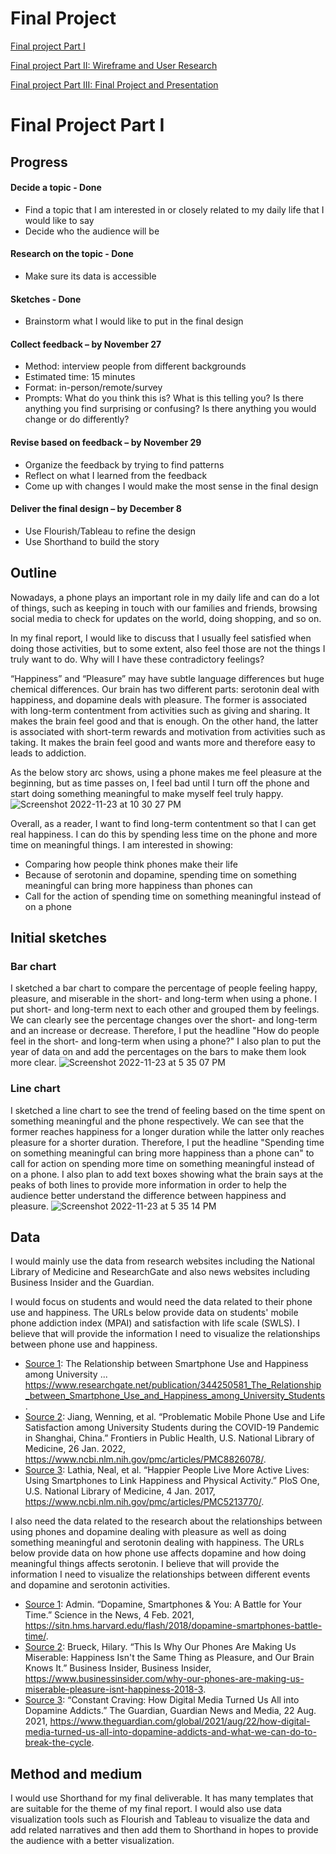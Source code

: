 # Final Project
[Final project Part I](final_project_christycheuk.md)

[Final project Part II: Wireframe and User Research](/final_project_part_II_christycheuk.md)

[Final project Part III: Final Project and Presentation](/final_project_part_III_christycheuk.md)

# Final Project Part I
## Progress
#### Decide a topic - Done
- Find a topic that I am interested in or closely related to my daily life that I would like to say 
- Decide who the audience will be 

#### Research on the topic - Done
- Make sure its data is accessible 

#### Sketches - Done
- Brainstorm what I would like to put in the final design 

#### Collect feedback – by November 27
- Method: interview people from different backgrounds  
- Estimated time: 15 minutes
-	Format: in-person/remote/survey
-	Prompts: What do you think this is? What is this telling you? Is there anything you find surprising or confusing? Is there anything you would change or do differently? 

#### Revise based on feedback – by November 29
-	Organize the feedback by trying to find patterns
-	Reflect on what I learned from the feedback 
-	Come up with changes I would make the most sense in the final design 

#### Deliver the final design – by December 8 
-	Use Flourish/Tableau to refine the design
-	Use Shorthand to build the story 


## Outline
Nowadays, a phone plays an important role in my daily life and can do a lot of things, such as keeping in touch with our families and friends, browsing social media to check for updates on the world, doing shopping, and so on. 

In my final report, I would like to discuss that I usually feel satisfied when doing those activities, but to some extent, also feel those are not the things I truly want to do. Why will I have these contradictory feelings? 

“Happiness” and “Pleasure” may have subtle language differences but huge chemical differences. Our brain has two different parts: serotonin deal with happiness, and dopamine deals with pleasure. The former is associated with long-term contentment from activities such as giving and sharing. It makes the brain feel good and that is enough. On the other hand, the latter is associated with short-term rewards and motivation from activities such as taking. It makes the brain feel good and wants more and therefore easy to leads to addiction. 

As the below story arc shows, using a phone makes me feel pleasure at the beginning, but as time passes on, I feel bad until I turn off the phone and start doing something meaningful to make myself feel truly happy. 
![Screenshot 2022-11-23 at 10 30 27 PM](https://user-images.githubusercontent.com/116990977/203687813-a959b2e7-da58-4e70-835c-805d23ea9d3e.png)

Overall, as a reader, I want to find long-term contentment so that I can get real happiness. I can do this by spending less time on the phone and more time on meaningful things. I am interested in showing:
- Comparing how people think phones make their life
- Because of serotonin and dopamine, spending time on something meaningful can bring more happiness than phones can
- Call for the action of spending time on something meaningful instead of on a phone


## Initial sketches
### Bar chart
I sketched a bar chart to compare the percentage of people feeling happy, pleasure, and miserable in the short- and long-term when using a phone. I put short- and long-term next to each other and grouped them by feelings. We can clearly see the percentage changes over the short- and long-term and an increase or decrease. Therefore, I put the headline "How do people feel in the short- and long-term when using a phone?" I also plan to put the year of data on and add the percentages on the bars to make them look more clear.
![Screenshot 2022-11-23 at 5 35 07 PM](https://user-images.githubusercontent.com/116990977/203657439-4fae7c96-6319-45c8-b279-e2c7ebb0a51b.png)

### Line chart
I sketched a line chart to see the trend of feeling based on the time spent on something meaningful and the phone respectively. We can see that the former reaches happiness for a longer duration while the latter only reaches pleasure for a shorter duration. Therefore, I put the headline "Spending time on something meaningful can bring more happiness than a phone can" to call for action on spending more time on something meaningful instead of on a phone. I also plan to add text boxes showing what the brain says at the peaks of both lines to provide more information in order to help the audience better understand the difference between happiness and pleasure.
![Screenshot 2022-11-23 at 5 35 14 PM](https://user-images.githubusercontent.com/116990977/203657461-4016427b-16af-4a1f-87b0-8ff70766b055.png)


## Data
I would mainly use the data from research websites including the National Library of Medicine and ResearchGate and also news websites including Business Insider and the Guardian. 

I would focus on students and would need the data related to their phone use and happiness. The URLs below provide data on students' mobile phone addiction index (MPAI) and satisfaction with life scale (SWLS). I believe that will provide the information I need to visualize the relationships between phone use and happiness. 
- [Source 1](https://www.researchgate.net/publication/344250581_The_Relationship_between_Smartphone_Use_and_Happiness_among_University_Students): The Relationship between Smartphone Use and Happiness among University ... https://www.researchgate.net/publication/344250581_The_Relationship_between_Smartphone_Use_and_Happiness_among_University_Students. 
- [Source 2](https://www.ncbi.nlm.nih.gov/pmc/articles/PMC8826078/): Jiang, Wenning, et al. “Problematic Mobile Phone Use and Life Satisfaction among University Students during the COVID-19 Pandemic in Shanghai, China.” Frontiers in Public Health, U.S. National Library of Medicine, 26 Jan. 2022, https://www.ncbi.nlm.nih.gov/pmc/articles/PMC8826078/. 
- [Source 3](https://www.ncbi.nlm.nih.gov/pmc/articles/PMC5213770/): Lathia, Neal, et al. “Happier People Live More Active Lives: Using Smartphones to Link Happiness and Physical Activity.” PloS One, U.S. National Library of Medicine, 4 Jan. 2017, https://www.ncbi.nlm.nih.gov/pmc/articles/PMC5213770/. 

I also need the data related to the research about the relationships between using phones and dopamine dealing with pleasure as well as doing something meaningful and serotonin dealing with happiness. The URLs below provide data on how phone use affects dopamine and how doing meaningful things affects serotonin. I believe that will provide the information I need to visualize the relationships between different events and dopamine and serotonin activities. 
- [Source 1](https://sitn.hms.harvard.edu/flash/2018/dopamine-smartphones-battle-time/): Admin. “Dopamine, Smartphones &amp; You: A Battle for Your Time.” Science in the News, 4 Feb. 2021, https://sitn.hms.harvard.edu/flash/2018/dopamine-smartphones-battle-time/. 
- [Source 2](https://www.businessinsider.com/why-our-phones-are-making-us-miserable-pleasure-isnt-happiness-2018-3): Brueck, Hilary. “This Is Why Our Phones Are Making Us Miserable: Happiness Isn't the Same Thing as Pleasure, and Our Brain Knows It.” Business Insider, Business Insider, https://www.businessinsider.com/why-our-phones-are-making-us-miserable-pleasure-isnt-happiness-2018-3. 
- [Source 3](https://www.theguardian.com/global/2021/aug/22/how-digital-media-turned-us-all-into-dopamine-addicts-and-what-we-can-do-to-break-the-cycle): “Constant Craving: How Digital Media Turned Us All into Dopamine Addicts.” The Guardian, Guardian News and Media, 22 Aug. 2021, https://www.theguardian.com/global/2021/aug/22/how-digital-media-turned-us-all-into-dopamine-addicts-and-what-we-can-do-to-break-the-cycle. 

## Method and medium
I would use Shorthand for my final deliverable. It has many templates that are suitable for the theme of my final report. I would also use data visualization tools such as Flourish and Tableau to visualize the data and add related narratives and then add them to Shorthand in hopes to provide the audience with a better visualization. 
